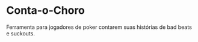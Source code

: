 # Conta-o-Choro
Ferramenta para jogadores de poker contarem suas histórias de bad beats e suckouts.
